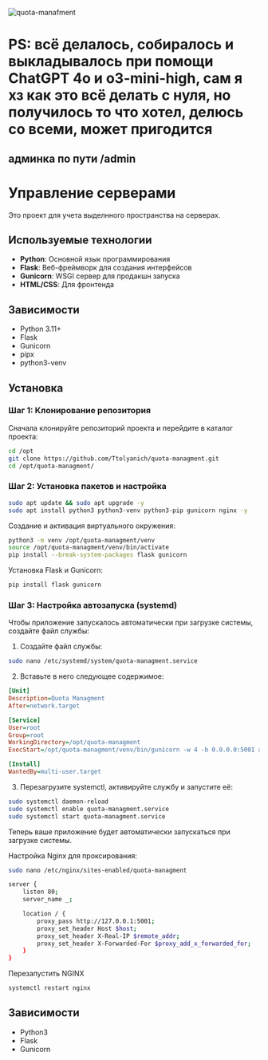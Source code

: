 ![quota-manafment](https://github.com/user-attachments/assets/0e7ac8b0-09d4-455a-8d6e-cdddafe2c4a9)


# PS: всё делалось, собиралось и выкладывалось при помощи ChatGPT 4o и o3-mini-high, сам я хз как это всё делать с нуля, но получилось то что хотел, делюсь со всеми, может пригодится
## админка по пути /admin

# Управление серверами

Это проект для учета выделнного пространства на серверах.

## Используемые технологии

- **Python**: Основной язык программирования
- **Flask**: Веб-фреймворк для создания интерфейсов
- **Gunicorn**: WSGI сервер для продакшн запуска
- **HTML/CSS**: Для фронтенда

## Зависимости

- Python 3.11+
- Flask
- Gunicorn
- pipx
- python3-venv

## Установка

### Шаг 1: Клонирование репозитория

Сначала клонируйте репозиторий проекта и перейдите в каталог проекта:

```bash
cd /opt
git clone https://github.com/Ttolyanich/quota-managment.git
cd /opt/quota-managment/
```

### Шаг 2: Установка пакетов и настройка

```bash
sudo apt update && sudo apt upgrade -y
sudo apt install python3 python3-venv python3-pip gunicorn nginx -y
```
Создание и активация виртуального окружения:
```bash
python3 -m venv /opt/quota-managment/venv
source /opt/quota-managment/venv/bin/activate
pip install --break-system-packages flask gunicorn
```
Установка Flask и Gunicorn:
```bash
pip install flask gunicorn
```

### Шаг 3: Настройка автозапуска (systemd)

Чтобы приложение запускалось автоматически при загрузке системы, создайте файл службы:

1. Создайте файл службы:

```bash
sudo nano /etc/systemd/system/quota-managment.service
```

2. Вставьте в него следующее содержимое:

```ini
[Unit]
Description=Quota Managment
After=network.target

[Service]
User=root
Group=root
WorkingDirectory=/opt/quota-managment
ExecStart=/opt/quota-managment/venv/bin/gunicorn -w 4 -b 0.0.0.0:5001 app:app

[Install]
WantedBy=multi-user.target
```

3. Перезагрузите systemctl, активируйте службу и запустите её:

```bash
sudo systemctl daemon-reload
sudo systemctl enable quota-managment.service
sudo systemctl start quota-managment.service
```

Теперь ваше приложение будет автоматически запускаться при загрузке системы.

Настройка Nginx для проксирования:
```bash
sudo nano /etc/nginx/sites-enabled/quota-managment
```

```bash
server {
    listen 80;
    server_name _;

    location / {
        proxy_pass http://127.0.0.1:5001;
        proxy_set_header Host $host;
        proxy_set_header X-Real-IP $remote_addr;
        proxy_set_header X-Forwarded-For $proxy_add_x_forwarded_for;
    }
}
```
Перезапустить NGINX
```bash
systemctl restart nginx
```

## Зависимости

- Python3
- Flask
- Gunicorn
